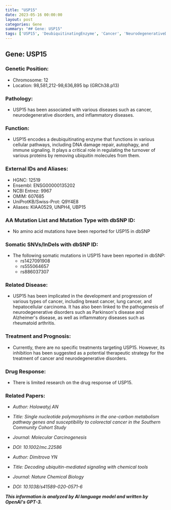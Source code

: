 ```yaml
---
title: "USP15"
date: 2023-05-16 00:00:00
layout: post
categories: Gene
summary: "## Gene: USP15"
tags: ['USP15', 'DeubiquitinatingEnzyme', 'Cancer', 'NeurodegenerativeDisorders', 'InflammatoryDiseases', 'Treatment', 'DrugResponse', 'GeneticInformationAnalyst']
---
```


## Gene: USP15

### Genetic Position:
- Chromosome: 12
- Location: 98,581,212-98,636,895 bp (GRCh38.p13)

### Pathology:
- USP15 has been associated with various diseases such as cancer, neurodegenerative disorders, and inflammatory diseases.

### Function:
- USP15 encodes a deubiquitinating enzyme that functions in various cellular pathways, including DNA damage repair, autophagy, and immune signaling. It plays a critical role in regulating the turnover of various proteins by removing ubiquitin molecules from them.

### External IDs and Aliases:
- HGNC: 12519
- Ensembl: ENSG00000135202
- NCBI Entrez: 9967
- OMIM: 607685
- UniProtKB/Swiss-Prot: Q9Y4E8
- Aliases: KIAA0529, UNPH4, UBP15

### AA Mutation List and Mutation Type with dbSNP ID:
- No amino acid mutations have been reported for USP15 in dbSNP

### Somatic SNVs/InDels with dbSNP ID:
- The following somatic mutations in USP15 have been reported in dbSNP:
    - rs1427091908
    - rs555064657
    - rs886037307

### Related Disease:
- USP15 has been implicated in the development and progression of various types of cancer, including breast cancer, lung cancer, and hepatocellular carcinoma. It has also been linked to the pathogenesis of neurodegenerative disorders such as Parkinson's disease and Alzheimer's disease, as well as inflammatory diseases such as rheumatoid arthritis.

### Treatment and Prognosis:
- Currently, there are no specific treatments targeting USP15. However, its inhibition has been suggested as a potential therapeutic strategy for the treatment of cancer and neurodegenerative disorders.

### Drug Response:
- There is limited research on the drug response of USP15.

### Related Papers:
- *Author: Holowatyj AN*
- *Title: Single nucleotide polymorphisms in the one-carbon metabolism pathway genes and susceptibility to colorectal cancer in the Southern Community Cohort Study*
- *Journal: Molecular Carcinogenesis*
- *DOI: 10.1002/mc.22586*

- *Author: Dimitrova YN*
- *Title: Decoding ubiquitin-mediated signaling with chemical tools*
- *Journal: Nature Chemical Biology*
- *DOI: 10.1038/s41589-020-0571-6*

**_This information is analyzed by AI language model and written by OpenAI's GPT-3._**